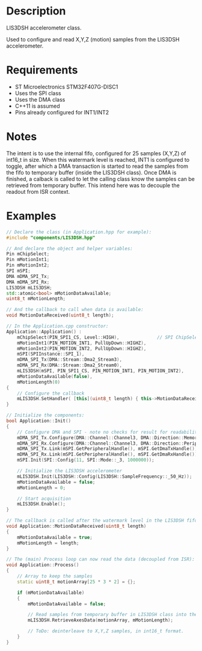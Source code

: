 
# Description
LIS3DSH accelerometer class.

Used to configure and read X,Y,Z (motion) samples from the LIS3DSH accelerometer. 

# Requirements
* ST Microelectronics STM32F407G-DISC1
* Uses the SPI class
* Uses the DMA class
* C++11 is assumed
* Pins already configured for INT1/INT2

# Notes
The intent is to use the internal fifo, configured for 25 samples (X,Y,Z) of int16_t in size. When this watermark level is reached, INT1 is configured to toggle, after which a DMA transaction is started to read the samples from the fifo to temporary buffer (inside the LIS3DSH class). Once DMA is finished, a calback is called to let the calling class know the samples can be retrieved from temporary buffer. This intend here was to decouple the readout from ISR context.
 
# Examples
```cpp
// Declare the class (in Application.hpp for example):
#include "components/LIS3DSH.hpp"

// And declare the object and helper variables:
Pin mChipSelect;
Pin mMotionInt1;
Pin mMotionInt2;
SPI mSPI;
DMA mDMA_SPI_Tx;
DMA mDMA_SPI_Rx;
LIS3DSH mLIS3DSH;
std::atomic<bool> mMotionDataAvailable;
uint8_t mMotionLength;

// And the callback to call when data is available:
void MotionDataReceived(uint8_t length);

// In the Application.cpp constructor:
Application::Application() :
    mChipSelect(PIN_SPI1_CS, Level::HIGH),              // SPI ChipSelect for Motion
    mMotionInt1(PIN_MOTION_INT1, PullUpDown::HIGHZ),
    mMotionInt2(PIN_MOTION_INT2, PullUpDown::HIGHZ),
    mSPI(SPIInstance::SPI_1),
    mDMA_SPI_Tx(DMA::Stream::Dma2_Stream3),
    mDMA_SPI_Rx(DMA::Stream::Dma2_Stream0),
    mLIS3DSH(mSPI, PIN_SPI1_CS, PIN_MOTION_INT1, PIN_MOTION_INT2),
    mMotionDataAvailable(false),
    mMotionLength(0)
{
    // Configure the callback
    mLIS3DSH.SetHandler( [this](uint8_t length) { this->MotionDataReceived(length); } );
}

// Initialize the components:
bool Application::Init()
{
    // Configure DMA and SPI - note no checks for result for readability here.
    mDMA_SPI_Tx.Configure(DMA::Channel::Channel3, DMA::Direction::MemoryToPeripheral, DMA::BufferMode::Normal, DMA::Priority::Low, DMA::HalfBufferInterrupt::Disabled);
    mDMA_SPI_Rx.Configure(DMA::Channel::Channel3, DMA::Direction::PeripheralToMemory, DMA::BufferMode::Normal, DMA::Priority::Low, DMA::HalfBufferInterrupt::Disabled);
    mDMA_SPI_Tx.Link(mSPI.GetPeripheralHandle(), mSPI.GetDmaTxHandle());
    mDMA_SPI_Rx.Link(mSPI.GetPeripheralHandle(), mSPI.GetDmaRxHandle());
    mSPI.Init(SPI::Config(11, SPI::Mode::_3, 1000000));

	// Initialize the LIS3DSH accelerometer
    mLIS3DSH.Init(LIS3DSH::Config(LIS3DSH::SampleFrequency::_50_Hz));
    mMotionDataAvailable = false;
    mMotionLength = 0;

	// Start acquisition
    mLIS3DSH.Enable();
}

// The callback is called after the watermark level in the LIS3DSH fifo is reached, the data is read via SPI (and DMA) and available in temporary buffer in the LIS3DSH class.
void Application::MotionDataReceived(uint8_t length)
{
    mMotionDataAvailable = true;
    mMotionLength = length;
}

// The (main) Process loop can now read the data (decoupled from ISR):
void Application::Process()
{
	// Array to keep the samples
    static uint8_t motionArray[25 * 3 * 2] = {};

    if (mMotionDataAvailable)
    {
        mMotionDataAvailable = false;

		// Read samples from temporary buffer in LIS3DSH class into the 'motionArray'. Note no checks for result for readability here.
        mLIS3DSH.RetrieveAxesData(motionArray, mMotionLength);

        // ToDo: deinterleave to X,Y,Z samples, in int16_t format.
    }
}
```
